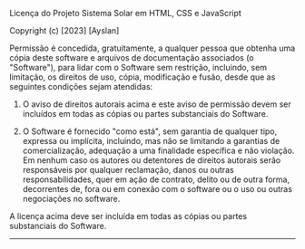 Licença do Projeto Sistema Solar em HTML, CSS e JavaScript

Copyright (c) [2023] [Ayslan]

Permissão é concedida, gratuitamente, a qualquer pessoa que obtenha uma cópia deste software e arquivos de documentação associados (o "Software"), para lidar com o Software sem restrição, incluindo, sem limitação, os direitos de uso, cópia, modificação e fusão, desde que as seguintes condições sejam atendidas:

1. O aviso de direitos autorais acima e este aviso de permissão devem ser incluídos em todas as cópias ou partes substanciais do Software.

2. O Software é fornecido "como está", sem garantia de qualquer tipo, expressa ou implícita, incluindo, mas não se limitando a garantias de comercialização, adequação a uma finalidade específica e não violação. Em nenhum caso os autores ou detentores de direitos autorais serão responsáveis por qualquer reclamação, danos ou outras responsabilidades, quer em ação de contrato, delito ou de outra forma, decorrentes de, fora ou em conexão com o software ou o uso ou outras negociações no software.

A licença acima deve ser incluída em todas as cópias ou partes substanciais do Software.

---
